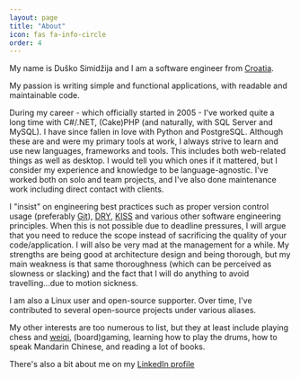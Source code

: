 ```yaml
---
layout: page
title: "About"
icon: fas fa-info-circle
order: 4
---
```

My name is Duško Simidžija and I am a software engineer from [Croatia][hr].

My passion is writing simple and functional applications, with readable and
maintainable code.

During my career - which officially started in 2005 - I've worked quite a long
time with C#/.NET, (Cake)PHP (and naturally, with SQL Server and MySQL). I have
since fallen in love with Python and PostgreSQL. Although these are and were my
primary tools at work, I always strive to learn and use new languages,
frameworks and tools. This includes both web-related things as well as desktop.
I would tell you which ones if it mattered, but I consider my experience and
knowledge to be language-agnostic. I've worked both on solo and team projects,
and I've also done maintenance work including direct contact with clients.

I "insist" on engineering best practices such as proper version control usage
(preferably [Git][]), [DRY][], [KISS][] and various other software engineering
principles. When this is not possible due to deadline pressures, I will argue
that you need to reduce the scope instead of sacrificing the quality of your
code/application. I will also be very mad at the management for a while. My
strengths are being good at architecture design and being thorough, but my main
weakness is that same thoroughness (which can be perceived as slowness or
slacking) and the fact that I will do anything to avoid travelling...due to
motion sickness.

I am also a Linux user and open-source supporter. Over time, I've contributed
to several open-source projects under various aliases.

My other interests are too numerous to list, but they at least include playing
chess and [weiqi][], (board)gaming, learning how to play the drums, how to
speak Mandarin Chinese, and reading a lot of books.

There's also a bit about me on my [LinkedIn profile][linkedin]

[hr]: http://en.wikipedia.org/wiki/Croatia
[Git]: http://git-scm.com/
[DRY]: http://en.wikipedia.org/wiki/Don%27t_repeat_yourself
[KISS]: http://en.wikipedia.org/wiki/KISS_principle
[weiqi]: http://en.wikipedia.org/wiki/Go_%28game%29
[linkedin]: http://hr.linkedin.com/in/duskosimidzija
